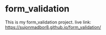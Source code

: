 # form_validation
This is my form_validation project.
live link: https://sujonmadbor8.github.io/form_validation/
